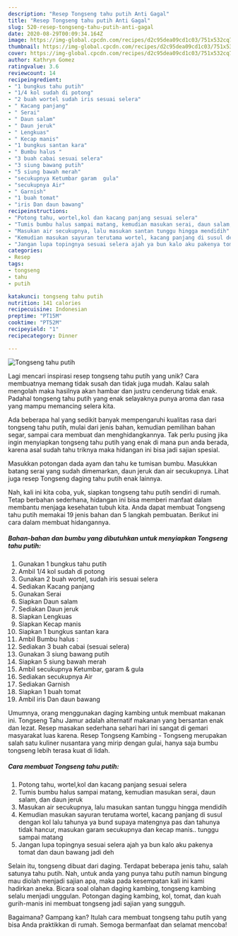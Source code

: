 ```yaml
---
description: "Resep Tongseng tahu putih Anti Gagal"
title: "Resep Tongseng tahu putih Anti Gagal"
slug: 520-resep-tongseng-tahu-putih-anti-gagal
date: 2020-08-29T00:09:34.164Z
image: https://img-global.cpcdn.com/recipes/d2c95dea09cd1c03/751x532cq70/tongseng-tahu-putih-foto-resep-utama.jpg
thumbnail: https://img-global.cpcdn.com/recipes/d2c95dea09cd1c03/751x532cq70/tongseng-tahu-putih-foto-resep-utama.jpg
cover: https://img-global.cpcdn.com/recipes/d2c95dea09cd1c03/751x532cq70/tongseng-tahu-putih-foto-resep-utama.jpg
author: Kathryn Gomez
ratingvalue: 3.6
reviewcount: 14
recipeingredient:
- "1 bungkus tahu putih"
- "1/4 kol sudah di potong"
- "2 buah wortel sudah iris sesuai selera"
- " Kacang panjang"
- " Serai"
- " Daun salam"
- " Daun jeruk"
- " Lengkuas"
- " Kecap manis"
- "1 bungkus santan kara"
- " Bumbu halus "
- "3 buah cabai sesuai selera"
- "3 siung bawang putih"
- "5 siung bawah merah"
- "secukupnya Ketumbar garam  gula"
- "secukupnya Air"
- " Garnish"
- "1 buah tomat"
- "iris Dan daun bawang"
recipeinstructions:
- "Potong tahu, wortel,kol dan kacang panjang sesuai selera"
- "Tumis bumbu halus sampai matang, kemudian masukan serai, daun salam, dan daun jeruk"
- "Masukan air secukupnya, lalu masukan santan tunggu hingga mendidih"
- "Kemudian masukan sayuran terutama wortel, kacang panjang di susul dengan kol lalu tahunya ya bund supaya matengnya pas dan tahunya tidak hancur, masukan garam secukupnya dan kecap manis.. tunggu sampai matang"
- "Jangan lupa topingnya sesuai selera ajah ya bun kalo aku pakenya tomat dan daun bawang jadi deh"
categories:
- Resep
tags:
- tongseng
- tahu
- putih

katakunci: tongseng tahu putih 
nutrition: 141 calories
recipecuisine: Indonesian
preptime: "PT15M"
cooktime: "PT52M"
recipeyield: "1"
recipecategory: Dinner

---
```



![Tongseng tahu putih](https://img-global.cpcdn.com/recipes/d2c95dea09cd1c03/751x532cq70/tongseng-tahu-putih-foto-resep-utama.jpg)

Lagi mencari inspirasi resep tongseng tahu putih yang unik? Cara membuatnya memang tidak susah dan tidak juga mudah. Kalau salah mengolah maka hasilnya akan hambar dan justru cenderung tidak enak. Padahal tongseng tahu putih yang enak selayaknya punya aroma dan rasa yang mampu memancing selera kita.

Ada beberapa hal yang sedikit banyak mempengaruhi kualitas rasa dari tongseng tahu putih, mulai dari jenis bahan, kemudian pemilihan bahan segar, sampai cara membuat dan menghidangkannya. Tak perlu pusing jika ingin menyiapkan tongseng tahu putih yang enak di mana pun anda berada, karena asal sudah tahu triknya maka hidangan ini bisa jadi sajian spesial.

Masukkan potongan dada ayam dan tahu ke tumisan bumbu. Masukkan batang serai yang sudah dimemarkan, daun jeruk dan air secukupnya. Lihat juga resep Tongseng daging tahu putih enak lainnya.


Nah, kali ini kita coba, yuk, siapkan tongseng tahu putih sendiri di rumah. Tetap berbahan sederhana, hidangan ini bisa memberi manfaat dalam membantu menjaga kesehatan tubuh kita. Anda dapat membuat Tongseng tahu putih memakai 19 jenis bahan dan 5 langkah pembuatan. Berikut ini cara dalam membuat hidangannya.

<!--inarticleads1-->

##### Bahan-bahan dan bumbu yang dibutuhkan untuk menyiapkan Tongseng tahu putih:

1. Gunakan 1 bungkus tahu putih
1. Ambil 1/4 kol sudah di potong
1. Gunakan 2 buah wortel, sudah iris sesuai selera
1. Sediakan  Kacang panjang
1. Gunakan  Serai
1. Siapkan  Daun salam
1. Sediakan  Daun jeruk
1. Siapkan  Lengkuas
1. Siapkan  Kecap manis
1. Siapkan 1 bungkus santan kara
1. Ambil  Bumbu halus :
1. Sediakan 3 buah cabai (sesuai selera)
1. Gunakan 3 siung bawang putih
1. Siapkan 5 siung bawah merah
1. Ambil secukupnya Ketumbar, garam &amp; gula
1. Sediakan secukupnya Air
1. Sediakan  Garnish
1. Siapkan 1 buah tomat
1. Ambil iris Dan daun bawang


Umumnya, orang menggunakan daging kambing untuk membuat makanan ini. Tongseng Tahu Jamur adalah alternatif makanan yang bersantan enak dan lezat. Resep masakan sederhana sehari hari ini sangat di gemari masyarakat luas karena. Resep Tongseng Kambing - Tongseng merupakan salah satu kuliner nusantara yang mirip dengan gulai, hanya saja bumbu tongseng lebih terasa kuat di lidah. 

<!--inarticleads2-->

##### Cara membuat Tongseng tahu putih:

1. Potong tahu, wortel,kol dan kacang panjang sesuai selera
1. Tumis bumbu halus sampai matang, kemudian masukan serai, daun salam, dan daun jeruk
1. Masukan air secukupnya, lalu masukan santan tunggu hingga mendidih
1. Kemudian masukan sayuran terutama wortel, kacang panjang di susul dengan kol lalu tahunya ya bund supaya matengnya pas dan tahunya tidak hancur, masukan garam secukupnya dan kecap manis.. tunggu sampai matang
1. Jangan lupa topingnya sesuai selera ajah ya bun kalo aku pakenya tomat dan daun bawang jadi deh


Selain itu, tongseng dibuat dari daging. Terdapat beberapa jenis tahu, salah satunya tahu putih. Nah, untuk anda yang punya tahu putih namun bingung mau diolah menjadi sajian apa, maka pada kesempatan kali ini kami hadirkan aneka. Bicara soal olahan daging kambing, tongseng kambing selalu menjadi unggulan. Potongan daging kambing, kol, tomat, dan kuah gurih-manis ini membuat tongseng jadi sajian yang sungguh. 

Bagaimana? Gampang kan? Itulah cara membuat tongseng tahu putih yang bisa Anda praktikkan di rumah. Semoga bermanfaat dan selamat mencoba!
